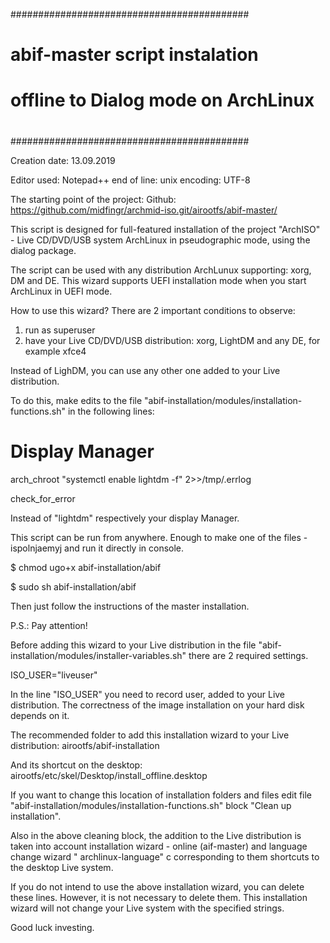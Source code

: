 ﻿###########################################
#                                         #
#   abif-master script instalation        #
#   offline to Dialog mode on ArchLinux   #
#                                         #
###########################################

Creation date: 13.09.2019

Editor used: Notepad++
    end of line: unix
    encoding: UTF-8
    
The starting point of the project: Github: https://github.com/midfingr/archmid-iso.git/airootfs/abif-master/

This script is designed for full-featured installation of the project "ArchISO" - 
Live CD/DVD/USB system ArchLinux in pseudographic mode, using the dialog package.

The script can be used with any distribution ArchLunux supporting: xorg, DM and DE. 
This wizard supports UEFI installation mode when you start ArchLinux in UEFI mode.

How to use this wizard?
There are 2 important conditions to observe:
1) run as superuser
2) have your Live CD/DVD/USB distribution: xorg, LightDM and any DE, for example xfce4

Instead of LighDM, you can use any other one added to your Live distribution.

To do this, make edits to the file "abif-installation/modules/installation-functions.sh" in the following lines:

# Display Manager

arch_chroot "systemctl enable lightdm -f" 2>>/tmp/.errlog

check_for_error

Instead of "lightdm" respectively your display Manager. 

This script can be run from anywhere. 
Enough to make one of the files - ispolnjaemyj and run it directly in console.

$ chmod ugo+x abif-installation/abif

$ sudo sh abif-installation/abif

Then just follow the instructions of the master installation.

P.S.: Pay attention!

Before adding this wizard to your Live distribution
in the file "abif-installation/modules/installer-variables.sh" 
there are 2 required settings.

ISO_USER="liveuser" 

In the line "ISO_USER" you need to record user, 
added to your Live distribution. 
The correctness of the image installation on your hard disk depends on it.

The recommended folder to add this installation wizard to your Live distribution:
airootfs/abif-installation

And its shortcut on the desktop: airootfs/etc/skel/Desktop/install_offline.desktop

If you want to change this location of installation folders and files edit
file "abif-installation/modules/installation-functions.sh" block "Clean up installation".

Also in the above cleaning block, the addition to the Live distribution is taken into account
installation wizard - online (aif-master) and language change wizard " archlinux-language"
c corresponding to them shortcuts to the desktop Live system.

If you do not intend to use the above installation wizard, you can delete these lines.
However, it is not necessary to delete them.
This installation wizard will not change your Live system with the specified strings.


Good luck investing.





